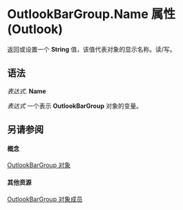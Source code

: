 
# OutlookBarGroup.Name 属性 (Outlook)

返回或设置一个 **String** 值，该值代表对象的显示名称。读/写。


## 语法

 _表达式_. **Name**

 _表达式_ 一个表示 **OutlookBarGroup** 对象的变量。


## 另请参阅


#### 概念


[OutlookBarGroup 对象](4ccc4213-5a57-7a8b-4ce5-869a096bd096.md)
#### 其他资源


[OutlookBarGroup 对象成员](34976b5d-fa6a-db4d-884b-4222613c1912.md)